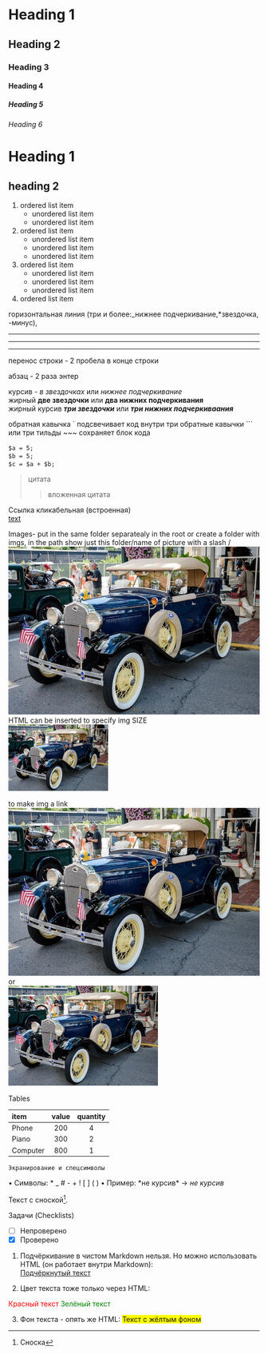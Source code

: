 # Heading 1
## Heading 2
### Heading 3
#### Heading 4
##### Heading 5
###### Heading 6

Heading 1
=

heading 2
-

1. ordered list item
    * unordered list item
    * unordered list item
2. ordered list item
    - unordered list item
    - unordered list item
    - unordered list item
3. ordered list item
    + unordered list item
    + unordered list item
    + unordered list item
4. ordered list item

горизонтальная линия (три и более:_нижнее подчеркивание,*звездочка, -минус), 
****
----
___

перенос строки - 2 пробела в конце строки


абзац  - 2 раза энтер

курсив - *в звездочках*  или _нижнее подчеркивание_  
жирный **две звездочки** или  __два нижних подчеркивания__  
жирный курсив ***три звездочки*** или ___три нижних подчеркиваания___  


обратная кавычка \` подсвечивает код внутри
три обратные кавычки \``` или три тильды \~~~ сохраняет блок кода   
```
$a = 5;
$b = 5;
$c = $a + $b;
 ```

>цитата 
>>вложенная цитата

Ссылка кликабельная (встроенная)  
[text](http://google.com)

Images- put in the same folder separatealy in the root or create a folder with imgs, in the path show just this folder/name of picture with a slash /
![text](pics/5-2-car-model.webp)
HTML can be inserted to specify img SIZE  
<img src="pics/5-2-car-model.webp" alt="a car" width="200">

to make img a link  
[![Picture-link to Google](pics/5-2-car-model.webp)](http://google.com)
or  
<a href="http://google.com">
  <img src="pics/5-2-car-model.webp" alt="Picture-link to Google" width="300">
</a>

Tables

item  | value| quantity
:-----|:----:|:-------:
Phone | 200| 4
Piano | 300| 2
Computer | 800| 1

	Экранирование и спецсимволы
•	Символы: \* \_ \# \- \+ \! \[ \] \( \)
•	Пример: \*не курсив\* → *не курсив*

<!-- Это комментарий -->

Текст с сноской[^1].
[^1]: Сноска

Задачи (Checklists)
- [ ] Непроверено
- [x] Проверено

1. Подчёркивание в чистом Markdown нельзя.
Но можно использовать HTML (он работает внутри Markdown):  
<u>Подчёркнутый текст</u>

2. Цвет текста тоже только через HTML:

<span style="color:red">Красный текст</span>
<span style="color:green">Зелёный текст</span>

3. Фон текста - опять же HTML:
<span style="background-color:yellow">Текст с жёлтым фоном</span>


